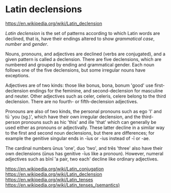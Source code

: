 # Latin declensions

https://en.wikipedia.org/wiki/Latin_declension

*Latin declension* is the set of patterns according to which Latin words are declined, that is, have their endings altered to show *grammatical case*, *number* and *gender*.

Nouns, pronouns, and adjectives are declined (verbs are conjugated), and a given pattern is called a declension. There are five declensions, which are numbered and grouped by ending and grammatical gender. Each noun follows one of the five declensions, but some irregular nouns have exceptions.

Adjectives are of two kinds: those like bonus, bona, bonum 'good' use first-declension endings for the feminine, and second-declension for masculine and neuter. Other adjectives such as celer, celeris, celere belong to the third declension. There are no fourth- or fifth-declension adjectives.

Pronouns are also of two kinds, the personal pronouns such as ego 'I' and tū 'you (sg.)', which have their own irregular declension, and the third-person pronouns such as hic 'this' and ille 'that' which can generally be used either as pronouns or adjectivally. These latter decline in a similar way to the first and second noun declensions, but there are differences; for example the genitive singular ends in -īus or -ius instead of -ī or -ae.

The cardinal numbers ūnus 'one', duo 'two', and trēs 'three' also have their own declensions (ūnus has genitive -īus like a pronoun). However, numeral adjectives such as bīnī 'a pair, two each' decline like ordinary adjectives.



https://en.wikipedia.org/wiki/Latin_conjugation
https://en.wikipedia.org/wiki/Latin_declension
https://en.wikipedia.org/wiki/Latin_tenses
https://en.wikipedia.org/wiki/Latin_tenses_(semantics)
